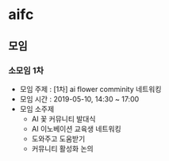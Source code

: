 # aifc

## 모임

### 소모임 1차
- 모임 주제 : [1차] ai flower comminity 네트워킹
- 모임 시간 : 2019-05-10, 14:30 ~ 17:00
- 모임 소주제
  * AI 꽃 커뮤니티 발대식
  * AI 이노베이션 교육생 네트워킹
  * 도와주고 도움받기
  * 커뮤니티 활성화 논의

